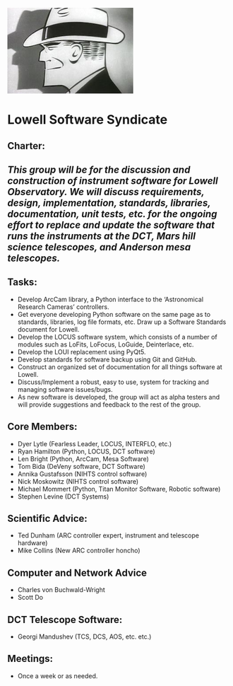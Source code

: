 ![logo](https://github.com/LowellObservatory/TheSyndicate/blob/master/Images/dicktracy.jpg "DickTracy")

# Lowell Software Syndicate

## Charter:
*This group will be for the discussion and construction of instrument software for Lowell Observatory.
We will discuss requirements, design, implementation, standards, libraries, documentation, unit
tests, etc. for the ongoing effort to replace and update the software that runs the instruments at
the DCT, Mars hill science telescopes, and Anderson mesa telescopes.*
---

## Tasks:
* Develop ArcCam library, a Python interface to the ‘Astronomical Research Cameras’ controllers.
* Get everyone developing Python software on the same page as to standards, libraries, log file formats, etc.  Draw up a Software Standards document for Lowell.
* Develop the LOCUS software system, which consists of a number of modules such as LoFits, LoFocus, LoGuide, Deinterlace, etc.
* Develop the LOUI replacement using PyQt5.
* Develop standards for software backup using Git and GitHub.
* Construct an organized set of documentation for all things software at Lowell.
* Discuss/Implement a robust, easy to use, system for tracking and managing software issues/bugs.
* As new software is developed, the group will act as alpha testers and will provide suggestions and feedback to the rest of the group.

## Core Members:
- Dyer Lytle (Fearless Leader, LOCUS, INTERFLO, etc.)
- Ryan Hamilton (Python, LOCUS, DCT software)
- Len Bright (Python, ArcCam, Mesa Software)
- Tom Bida (DeVeny software, DCT Software)
- Annika Gustafsson (NIHTS control software)
- Nick Moskowitz (NIHTS control software)
- Michael Mommert (Python, Titan Monitor Software, Robotic software)
- Stephen Levine (DCT Systems)

## Scientific Advice:
- Ted Dunham (ARC controller expert, instrument and telescope hardware)
- Mike Collins (New ARC controller honcho)

## Computer and Network Advice
- Charles von Buchwald-Wright
- Scott Do

## DCT Telescope Software:
- Georgi Mandushev (TCS, DCS, AOS, etc. etc.)

## Meetings:
- Once a week or as needed.
